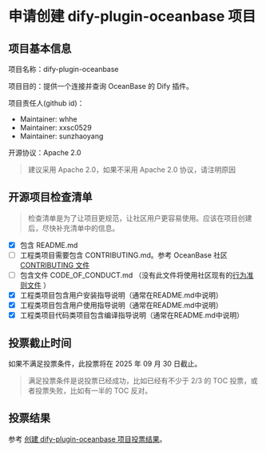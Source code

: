 # 申请创建 dify-plugin-oceanbase 项目

## 项目基本信息

项目名称：dify-plugin-oceanbase

项目目的：提供一个连接并查询 OceanBase 的 Dify 插件。

项目责任人(github id)：

- Maintainer: whhe
- Maintainer: xxsc0529
- Maintainer: sunzhaoyang

开源协议：Apache 2.0

> 建议采用 Apache 2.0，如果不采用 Apache 2.0 协议，请注明原因

## 开源项目检查清单

> 检查清单是为了让项目更规范，让社区用户更容易使用。应该在项目创建后，尽快补充清单中的信息。

- [x] 包含 README.md
- [ ] 工程类项目需要包含 CONTRIBUTING.md。参考 OceanBase 社区 [CONTRIBUTING 文件](https://github.com/oceanbase/.github/blob/main/CONTRIBUTING.md)
- [ ] 包含文件 CODE_OF_CONDUCT.md （没有此文件将使用社区现有的[行为准则文件](https://github.com/oceanbase/.github/blob/main/CODE_OF_CONDUCT.md) ）
- [x] 工程类项目包含用户安装指导说明（通常在README.md中说明）
- [x] 工程类项目包含用户使用指导说明（通常在README.md中说明）
- [x] 工程类项目代码类项目包含编译指导说明（通常在README.md中说明）

## 投票截止时间

如果不满足投票条件，此投票将在 2025 年 09 月 30 日截止。

> 满足投票条件是说投票已经成功，比如已经有不少于 2/3 的 TOC 投票，或者投票失败，比如有一半的 TOC 反对。

## 投票结果

参考 [创建 dify-plugin-oceanbase 项目投票结果](https://github.com/oceanbase/community/pull/46)。
